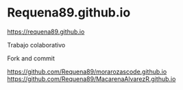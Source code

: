 # Requena89.github.io
https://requena89.github.io

Trabajo colaborativo

Fork and
commit

https://github.com/Requena89/morarozascode.github.io
https://github.com/Requena89/MacarenaAlvarezR.github.io